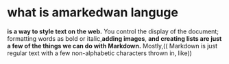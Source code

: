 # what is amarkedwan languge
**is a way to style text on the web.** You control the display of the document; formatting words as bold or italic,**adding images**, **and creating lists are just a few of the things we can do with Markdown.** Mostly,(( Markdown is just regular text with a few non-alphabetic characters thrown in, like))
